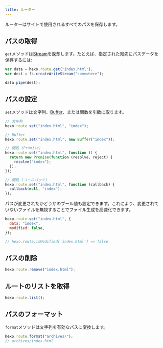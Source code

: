 ```yaml
---
title: ルーター
---
```


ルーターはサイトで使用されるすべてのパスを保存します。

## パスの取得

`get`メソッドは[Stream]を返却します。たとえば、指定された宛先にパスデータを保存するには:

```js
var data = hexo.route.get("index.html");
var dest = fs.createWriteStream("somewhere");

data.pipe(dest);
```

## パスの設定

`set`メソッドは文字列、[Buffer]、または関数を引数に取ります。

```js
// 文字列
hexo.route.set("index.html", "index");

// Buffer
hexo.route.set("index.html", new Buffer("index"));

// 関数 (Promise)
hexo.route.set("index.html", function () {
  return new Promise(function (resolve, reject) {
    resolve("index");
  });
});

// 関数 (コールバック)
hexo.route.set("index.html", function (callback) {
  callback(null, "index");
});
```

パスが変更されたかどうかのブール値も設定できます。これにより、変更されていないファイルを無視することでファイル生成を高速化できます。

```js
hexo.route.set("index.html", {
  data: "index",
  modified: false,
});

// hexo.route.isModified('index.html') => false
```

## パスの削除

```js
hexo.route.remove("index.html");
```

## ルートのリストを取得

```js
hexo.route.list();
```

## パスのフォーマット

`format`メソッドは文字列を有効なパスに変換します。

```js
hexo.route.format("archives/");
// archives/index.html
```

[Stream]: http://nodejs.org/api/stream.html
[Buffer]: http://nodejs.org/api/buffer.html
